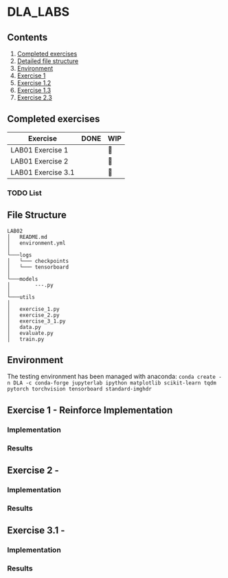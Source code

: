 # DLA_LABS

## Contents

1. [Completed exercises](#completed-exercises)
2. [Detailed file structure](#file-structure)
3. [Environment](#environment)
4. [Exercise 1](#)
5. [Exercise 1.2](#)
6. [Exercise 1.3](#)
7. [Exercise 2.3](#)

## Completed exercises

|  Exercise   | DONE  | WIP |
|-----|---|---|
| LAB01 Exercise 1 |  | 🔁 |
| LAB01 Exercise 2 |  | 🔁 |
| LAB01 Exercise 3.1 |  | 🔁 |

### TODO List

## File Structure

```
LAB02
│   README.md
│   environment.yml
│   
└───logs
│   └─── checkpoints
│   └─── tensorboard
│
└───models
│        ---.py
│   
└───utils   
│
│   exercise_1.py
│   exercise_2.py
│   exercise_3_1.py
│   data.py
│   evaluate.py
│   train.py

 ```

## Environment

The testing environment has been managed with anaconda:
`conda create -n DLA -c conda-forge jupyterlab ipython matplotlib
scikit-learn tqdm pytorch torchvision tensorboard standard-imghdr`

## Exercise 1 - Reinforce Implementation

### Implementation

### Results

## Exercise 2 -

### Implementation

### Results

## Exercise 3.1 -

### Implementation

### Results
